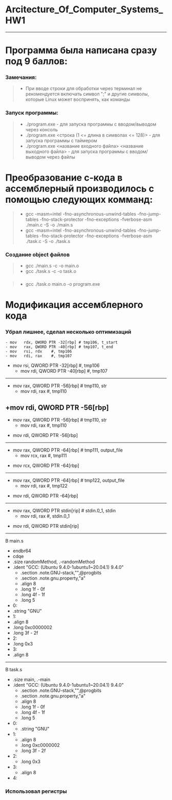 # Arcitecture_Of_Computer_Systems_HW1
----
# Программа была написана сразу под 9 баллов: 
### Замечания: 
> * При вводе строки для обработки через терминал не рекомендуется включать символ ";" и другие символы, которые Linux может воспринять, как команды  

### Запуск программы: 
> * ./program.exe - для запуска программы с вводом/выводом через консоль
> * ./program.exe <строка (1 <= длина в символах <= 128)> - для запуска программы с таймером
> * ./program.exe <название входного файла> <название выходного файла> - для запуска программы с вводом/выводом через файлы

# Преобразование с-кода в ассемблерный производилось с помощью следующих комманд: 
> * gcc -masm=intel -fno-asynchronous-unwind-tables -fno-jump-tables -fno-stack-protector -fno-exceptions -fverbose-asm ./main.c -S -o ./main.s
> * gcc -masm=intel -fno-asynchronous-unwind-tables -fno-jump-tables -fno-stack-protector -fno-exceptions -fverbose-asm ./task.c -S -o ./task.s
### Создание object файлов
> * gcc ./main.s -c -o main.o
> * gcc ./task.s -c -o task.o
###
> * gcc ./task.o main.o -o program.exe

# Модификация ассемблерного кода
### Убрал лишнее, сделал несколько оптимизаций
	- mov	rdx, QWORD PTR -32[rbp]	# tmp106, t_start
	- mov	rax, QWORD PTR -40[rbp]	# tmp107, t_end
	- mov	rsi, rdx	#, tmp106
	- mov	rdi, rax	#, tmp107
  
  + mov	rsi, QWORD PTR -32[rbp]	#, tmp106
	+ mov	rdi, QWORD PTR -40[rbp]	#, tmp107
  ---
  - mov	rax, QWORD PTR -56[rbp]	# tmp110, str
	- mov	rdi, rax	#, tmp110
  
  +mov	rdi, QWORD PTR -56[rbp]
  ---
  - mov	rax, QWORD PTR -56[rbp]	# tmp110, str
	- mov	rdi, rax	#, tmp110
  
  + mov	rdi, QWORD PTR -56[rbp]
  ---
  - mov	rax, QWORD PTR -64[rbp]	# tmp111, output_file
	- mov	rcx, rax	#, tmp111
  
  + mov	rcx, QWORD PTR -64[rbp]
  ---
  - mov	rax, QWORD PTR -64[rbp]	# tmp122, output_file
	- mov	rdi, rax	#, tmp122
  
  + mov	rdi, QWORD PTR -64[rbp]
  ---
  - mov	rax, QWORD PTR stdin[rip]	# stdin.0_1, stdin
	- mov	rdi, rax	#, stdin.0_1
  
  + mov	rdi, QWORD PTR stdin[rip]
  ---
  В main.s
  - endbr64
  - cdqe
  - .size	randomMethod, .-randomMethod
  - .ident	"GCC: (Ubuntu 9.4.0-1ubuntu1~20.04.1) 9.4.0"
	- .section	.note.GNU-stack,"",@progbits
	- .section	.note.gnu.property,"a"
	- .align 8
	- .long	 1f - 0f
	- .long	 4f - 1f
	- .long	 5
  - 0:
  -	.string	 "GNU"
  - 1:
  - .align 8
  - .long	 0xc0000002
  - .long	 3f - 2f
  - 2:
  - .long	 0x3
  - 3:
  - .align 8
  ---
  В task.s
  - .size	main, .-main
  - .ident	"GCC: (Ubuntu 9.4.0-1ubuntu1~20.04.1) 9.4.0"
	- .section	.note.GNU-stack,"",@progbits
	- .section	.note.gnu.property,"a"
	- .align 8
	- .long	 1f - 0f
	- .long	 4f - 1f
	- .long	 5
  - 0:
	- .string	 "GNU"
  - 1:
	- .align 8
	- .long	 0xc0000002
	- .long	 3f - 2f
  - 2:
	- .long	 0x3
  - 3:
	- .align 8
  - 4:
  ### Использовал регистры
  
